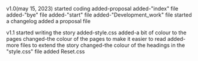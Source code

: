 v1.0(may 15, 2023)
started coding
added-proposal
added-"index" file
added-"bye" file
added-"start" file
added-"Development_work" file
started a changelog
added a proposal file

v1.1
started writing the story
added-style.css
added-a bit of colour to the pages
changed-the colour of the pages to make it easier to read
added-more files to extend the story
changed-the colour of the headings in the "style.css" file
added Reset.css
